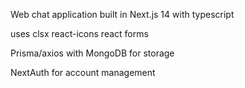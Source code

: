 Web chat application built in Next.js 14 with typescript

uses clsx react-icons react forms

Prisma/axios with MongoDB for storage 

NextAuth for account management
